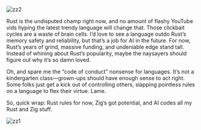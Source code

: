 ![zz2](https://github.com/user-attachments/assets/e54f4c9f-843b-4ae3-85b3-515c673b739e)




Rust is the undisputed champ right now, and no amount of flashy YouTube vids hyping the latest trendy language will change that. Those clickbait cycles are a waste of brain cells. I’d love to see a language outdo Rust’s memory safety and reliability, but that’s a job for AI in the future. For now, Rust’s years of grind, massive funding, and undeniable edge stand tall. Instead of whining about Rust’s popularity, maybe the naysayers should figure out why it’s so damn loved.

Oh, and spare me the “code of conduct” nonsense for languages. It’s not a kindergarten class—grown-ups should have enough sense to act right. Some folks just get a kick out of controlling others, slapping pointless rules on a language to flex their virtue. Lame.

So, quick wrap: Rust rules for now, Zig’s got potential, and AI codes all my Rust and Zig stuff.

 




![zz1](https://github.com/user-attachments/assets/26522f0b-7f6e-43b8-9298-d24958cd6ec4)
